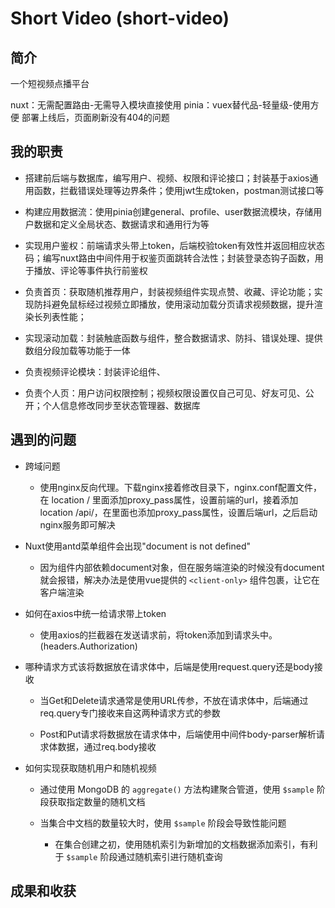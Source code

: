 # Short Video (short-video)

## 简介

一个短视频点播平台

nuxt：无需配置路由-无需导入模块直接使用
pinia：vuex替代品-轻量级-使用方便
部署上线后，页面刷新没有404的问题

## 我的职责

- 搭建前后端与数据库，编写用户、视频、权限和评论接口；封装基于axios通用函数，拦截错误处理等边界条件；使用jwt生成token，postman测试接口等

- 构建应用数据流：使用pinia创建general、profile、user数据流模块，存储用户数据和定义全局状态、数据请求和通用行为等

- 实现用户鉴权：前端请求头带上token，后端校验token有效性并返回相应状态码；编写nuxt路由中间件用于权鉴页面跳转合法性；封装登录态钩子函数，用于播放、评论等事件执行前鉴权

- 负责首页：获取随机推荐用户，封装视频组件实现点赞、收藏、评论功能；实现防抖避免鼠标经过视频立即播放，使用滚动加载分页请求视频数据，提升渲染长列表性能；

- 实现滚动加载：封装触底函数与组件，整合数据请求、防抖、错误处理、提供数组分段加载等功能于一体

- 负责视频评论模块：封装评论组件、

- 负责个人页：用户访问权限控制；视频权限设置仅自己可见、好友可见、公开；个人信息修改同步至状态管理器、数据库

## 遇到的问题

- 跨域问题

  - 使用nginx反向代理。下载nginx接着修改目录下，nginx.conf配置文件，在 location / 里面添加proxy_pass属性，设置前端的url，接着添加location /api/，在里面也添加proxy_pass属性，设置后端url，之后启动nginx服务即可解决

- Nuxt使用antd菜单组件会出现"document is not defined"

  - 因为组件内部依赖document对象，但在服务端渲染的时候没有document就会报错，解决办法是使用vue提供的 `<client-only>` 组件包裹，让它在客户端渲染

- 如何在axios中统一给请求带上token

  - 使用axios的拦截器在发送请求前，将token添加到请求头中。(headers.Authorization)

- 哪种请求方式该将数据放在请求体中，后端是使用request.query还是body接收

  - 当Get和Delete请求通常是使用URL传参，不放在请求体中，后端通过req.query专门接收来自这两种请求方式的参数

  - Post和Put请求将数据放在请求体中，后端使用中间件body-parser解析请求体数据，通过req.body接收

- 如何实现获取随机用户和随机视频

  - 通过使用 MongoDB 的 `aggregate()` 方法构建聚合管道，使用 `$sample` 阶段获取指定数量的随机文档

  - 当集合中文档的数量较大时，使用 `$sample` 阶段会导致性能问题

    - 在集合创建之初，使用随机索引为新增加的文档数据添加索引，有利于 `$sample` 阶段通过随机索引进行随机查询

## 成果和收获
